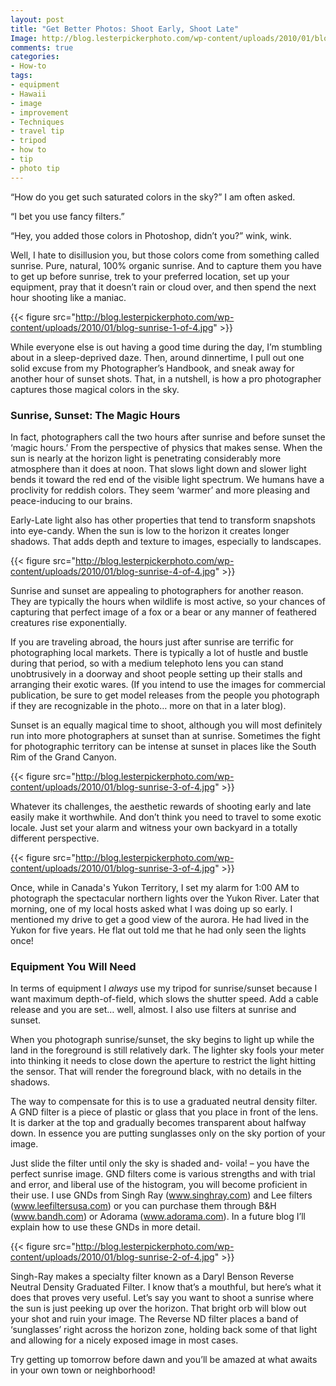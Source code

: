 ```yaml
---
layout: post
title: "Get Better Photos: Shoot Early, Shoot Late"
Image: http://blog.lesterpickerphoto.com/wp-content/uploads/2010/01/blog-sunrise-1-of-4.jpg
comments: true
categories:
- How-to
tags:
- equipment
- Hawaii
- image
- improvement
- Techniques
- travel tip
- tripod
- how to
- tip
- photo tip
---
```

“How do you get such saturated colors in the sky?” I am often asked.

“I bet you use fancy filters.”

“Hey, you added those colors in Photoshop, didn’t you?” wink, wink.

Well, I hate to disillusion you, but those colors come from something called sunrise. Pure, natural, 100% organic sunrise. And to capture them you have to get up before sunrise, trek to your preferred location, set up your equipment, pray that it doesn’t rain or cloud over, and then spend the next hour shooting like a maniac.

{{< figure src="http://blog.lesterpickerphoto.com/wp-content/uploads/2010/01/blog-sunrise-1-of-4.jpg" >}}

While everyone else is out having a good time during the day, I’m stumbling about in a sleep-deprived daze. Then, around dinnertime, I pull out one solid excuse from my Photographer’s Handbook, and sneak away for another hour of sunset shots. That, in a nutshell, is how a pro photographer captures those magical colors in the sky.

<h3>Sunrise, Sunset: The Magic Hours</h3>
In fact, photographers call the two hours after sunrise and before sunset the ‘magic hours.’ From the perspective of physics that makes sense. When the sun is nearly at the horizon light is penetrating considerably more atmosphere than it does at noon. That slows light down and slower light bends it toward the red end of the visible light spectrum. We humans have a proclivity for reddish colors. They seem ‘warmer’ and more pleasing and peace-inducing to our brains.

Early-Late light also has other properties that tend to transform snapshots into eye-candy. When the sun is low to the horizon it creates longer shadows. That adds depth and texture to images, especially to landscapes.

{{< figure src="http://blog.lesterpickerphoto.com/wp-content/uploads/2010/01/blog-sunrise-4-of-4.jpg" >}}

Sunrise and sunset are appealing to photographers for another reason. They are typically the hours when wildlife is most active, so your chances of capturing that perfect image of a fox or a bear or any manner of feathered creatures rise exponentially.

If you are traveling abroad, the hours just after sunrise are terrific for photographing local markets. There is typically a lot of hustle and bustle during that period, so with a medium telephoto lens you can stand unobtrusively in a doorway and shoot people setting up their stalls and arranging their exotic wares. (If you intend to use the images for commercial publication, be sure to get model releases from the people you photograph if they are recognizable in the photo… more on that in a later blog).

Sunset is an equally magical time to shoot, although you will most definitely run into more photographers at sunset than at sunrise. Sometimes the fight for photographic territory can be intense at sunset in places like the South Rim of the Grand Canyon.

{{< figure src="http://blog.lesterpickerphoto.com/wp-content/uploads/2010/01/blog-sunrise-3-of-4.jpg" >}}

Whatever its challenges, the aesthetic rewards of shooting early and late easily make it worthwhile. And don’t think you need to travel to some exotic locale. Just set your alarm and witness your own backyard in a totally different perspective.

{{< figure src="http://blog.lesterpickerphoto.com/wp-content/uploads/2010/01/blog-sunrise-3-of-4.jpg" >}}

Once, while in Canada's Yukon Territory, I set my alarm for 1:00 AM to photograph the spectacular northern lights over the Yukon River. Later that morning, one of my local hosts asked what I was doing up so early. I mentioned my drive to get a good view of the aurora. He had lived in the Yukon for five years. He flat out told me that he had only seen the lights once!

<h3>Equipment You Will Need</h3>
In terms of equipment I <em>always</em> use my tripod for sunrise/sunset because I want maximum depth-of-field, which slows the shutter speed. Add a cable release and you are set… well, almost. I also use filters at sunrise and sunset.

When you photograph sunrise/sunset, the sky begins to light up while the land in the foreground is still relatively dark. The lighter sky fools your meter into thinking it needs to close down the aperture to restrict the light hitting the sensor. That will render the foreground black, with no details in the shadows.

The way to compensate for this is to use a graduated neutral density filter. A GND filter is a piece of plastic or glass that you place in front of the lens. It is darker at the top and gradually becomes transparent about halfway down. In essence you are putting sunglasses only on the sky portion of your image. 

Just slide the filter until only the sky is shaded and- voila! – you have the perfect sunrise image. GND filters come is various strengths and with trial and error, and liberal use of the histogram, you will become proficient in their use. I use GNDs from Singh Ray (<a href="http://www.singhray.com">www.singhray.com</a>) and Lee filters (<a href="http://www.leeusa.com">www.leefiltersusa.com</a>) or you can purchase them through B&amp;H (<a href="http://www.bandh.com">www.bandh.com</a>) or Adorama (<a href="http://www.adorama.com">www.adorama.com</a>). In a future blog I’ll explain how to use these GNDs in more detail.

{{< figure src="http://blog.lesterpickerphoto.com/wp-content/uploads/2010/01/blog-sunrise-2-of-4.jpg" >}}

Singh-Ray makes a specialty filter known as a Daryl Benson Reverse Neutral Density Graduated Filter. I know that’s a mouthful, but here’s what it does that proves very useful. Let’s say you want to shoot a sunrise where the sun is just peeking up over the horizon. That bright orb will blow out your shot and ruin your image. The Reverse ND filter places a band of ‘sunglasses’ right across the horizon zone, holding back some of that light and allowing for a nicely exposed image in most cases.

Try getting up tomorrow before dawn and you’ll be amazed at what awaits in your own town or neighborhood!
